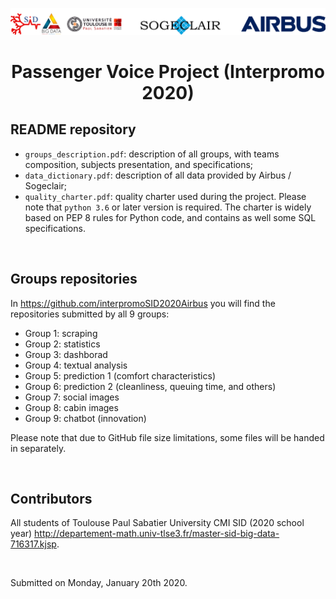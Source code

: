 ![](header.png?raw=true)
# <h1 align='center'>Passenger Voice Project (Interpromo 2020)</h1>
<p align="justify">
  
## README repository
* `groups_description.pdf`: description of all groups, with teams composition, subjects presentation, and specifications;
* `data_dictionary.pdf`: description of all data provided by Airbus / Sogeclair;
* `quality_charter.pdf`: quality charter used during the project. Please note that `python 3.6` or later version is required. The charter is widely based on PEP 8 rules for Python code, and contains as well some SQL specifications.
 
&nbsp;
## Groups repositories
In https://github.com/interpromoSID2020Airbus you will find the repositories submitted by all 9 groups:
* Group 1: scraping
* Group 2: statistics
* Group 3: dashborad
* Group 4: textual analysis
* Group 5: prediction 1 (comfort characteristics)
* Group 6: prediction 2 (cleanliness, queuing time, and others)
* Group 7: social images
* Group 8: cabin images
* Group 9: chatbot (innovation)


Please note that due to GitHub file size limitations, some files will be handed in separately.

&nbsp;
## Contributors
All students of Toulouse Paul Sabatier University CMI SID (2020 school year) http://departement-math.univ-tlse3.fr/master-sid-big-data-716317.kjsp.

&nbsp;


Submitted on Monday, January 20th 2020.

